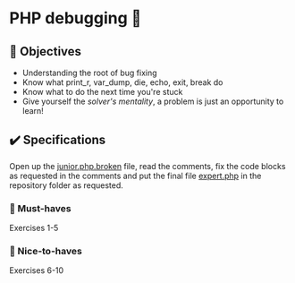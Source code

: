 # PHP debugging 🐛
## 🎯 Objectives
- Understanding the root of bug fixing
- Know what print_r, var_dump, die, echo, exit, break do
- Know what to do the next time you're stuck
- Give yourself the *solver's mentality*, a problem is just an opportunity to learn!

## ✔️ Specifications
Open up the [junior.php.broken](resources/junior.php.broken) file, read the comments, fix the code blocks as requested in the comments
and put the final file [expert.php](resources/expert.php) in the repository folder as requested.

### 🌱 Must-haves
Exercises 1-5

### 🌻 Nice-to-haves
Exercises 6-10
